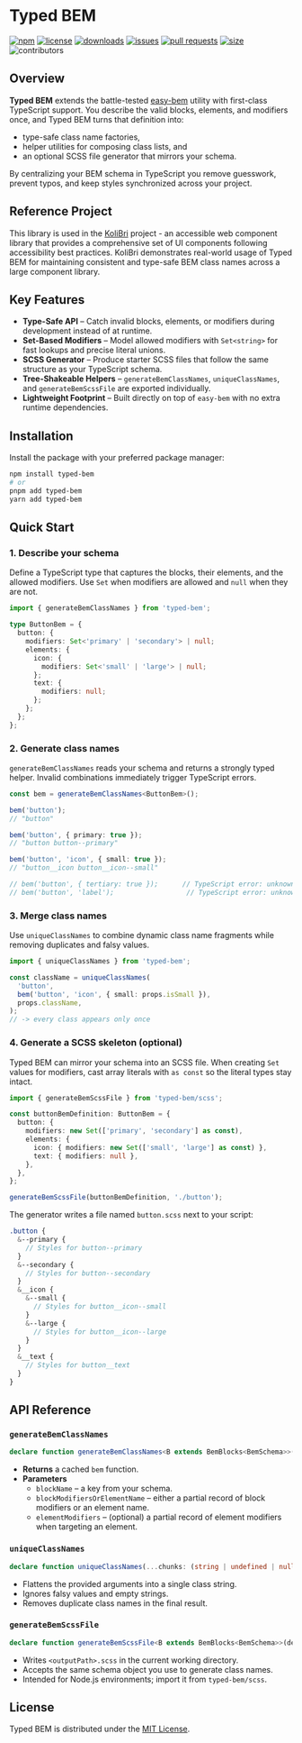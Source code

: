 # Typed BEM

[![npm](https://img.shields.io/npm/v/typed-bem)](https://www.npmjs.com/package/typed-bem)
[![license](https://img.shields.io/npm/l/typed-bem)](https://github.com/deleonio/typed-bem-class-generator/blob/main/LICENSE)
[![downloads](https://img.shields.io/npm/dt/typed-bem)](https://www.npmjs.com/package/typed-bem)
[![issues](https://img.shields.io/github/issues/deleonio/typed-bem-class-generator)](https://github.com/deleonio/typed-bem-class-generator/issues)
[![pull requests](https://img.shields.io/github/issues-pr/deleonio/typed-bem-class-generator)](https://github.com/deleonio/typed-bem-class-generator/pulls)
[![size](https://img.shields.io/bundlephobia/min/typed-bem)](https://bundlephobia.com/result?p=typed-bem)
![contributors](https://img.shields.io/github/contributors/deleonio/typed-bem-class-generator)

## Overview

**Typed BEM** extends the battle-tested [easy-bem](https://www.npmjs.com/package/easy-bem) utility with first-class TypeScript
support. You describe the valid blocks, elements, and modifiers once, and Typed BEM turns that definition into:

- type-safe class name factories,
- helper utilities for composing class lists, and
- an optional SCSS file generator that mirrors your schema.

By centralizing your BEM schema in TypeScript you remove guesswork, prevent typos, and keep styles synchronized across your
project.

## Reference Project

This library is used in the [KoliBri](https://github.com/public-ui/kolibri) project - an accessible web component library that provides a comprehensive set of UI components following accessibility best practices. KoliBri demonstrates real-world usage of Typed BEM for maintaining consistent and type-safe BEM class names across a large component library.

## Key Features

- **Type-Safe API** – Catch invalid blocks, elements, or modifiers during development instead of at runtime.
- **Set-Based Modifiers** – Model allowed modifiers with `Set<string>` for fast lookups and precise literal unions.
- **SCSS Generator** – Produce starter SCSS files that follow the same structure as your TypeScript schema.
- **Tree-Shakeable Helpers** – `generateBemClassNames`, `uniqueClassNames`, and `generateBemScssFile` are exported individually.
- **Lightweight Footprint** – Built directly on top of `easy-bem` with no extra runtime dependencies.

## Installation

Install the package with your preferred package manager:

```bash
npm install typed-bem
# or
pnpm add typed-bem
yarn add typed-bem
```

## Quick Start

### 1. Describe your schema

Define a TypeScript type that captures the blocks, their elements, and the allowed modifiers. Use `Set` when modifiers are
allowed and `null` when they are not.

```typescript
import { generateBemClassNames } from 'typed-bem';

type ButtonBem = {
  button: {
    modifiers: Set<'primary' | 'secondary'> | null;
    elements: {
      icon: {
        modifiers: Set<'small' | 'large'> | null;
      };
      text: {
        modifiers: null;
      };
    };
  };
};
```

### 2. Generate class names

`generateBemClassNames` reads your schema and returns a strongly typed helper. Invalid combinations immediately trigger
TypeScript errors.

```typescript
const bem = generateBemClassNames<ButtonBem>();

bem('button');
// "button"

bem('button', { primary: true });
// "button button--primary"

bem('button', 'icon', { small: true });
// "button__icon button__icon--small"

// bem('button', { tertiary: true });      // TypeScript error: unknown modifier
// bem('button', 'label');                  // TypeScript error: unknown element
```

### 3. Merge class names

Use `uniqueClassNames` to combine dynamic class name fragments while removing duplicates and falsy values.

```typescript
import { uniqueClassNames } from 'typed-bem';

const className = uniqueClassNames(
  'button',
  bem('button', 'icon', { small: props.isSmall }),
  props.className,
);
// -> every class appears only once
```

### 4. Generate a SCSS skeleton (optional)

Typed BEM can mirror your schema into an SCSS file. When creating `Set` values for modifiers, cast array literals with `as const`
so the literal types stay intact.

```typescript
import { generateBemScssFile } from 'typed-bem/scss';

const buttonBemDefinition: ButtonBem = {
  button: {
    modifiers: new Set(['primary', 'secondary'] as const),
    elements: {
      icon: { modifiers: new Set(['small', 'large'] as const) },
      text: { modifiers: null },
    },
  },
};

generateBemScssFile(buttonBemDefinition, './button');
```

The generator writes a file named `button.scss` next to your script:

```scss
.button {
  &--primary {
    // Styles for button--primary
  }
  &--secondary {
    // Styles for button--secondary
  }
  &__icon {
    &--small {
      // Styles for button__icon--small
    }
    &--large {
      // Styles for button__icon--large
    }
  }
  &__text {
    // Styles for button__text
  }
}
```

## API Reference

### `generateBemClassNames`

```typescript
declare function generateBemClassNames<B extends BemBlocks<BemSchema>>(): TypedBemFunction<B>;
```

- **Returns** a cached `bem` function.
- **Parameters**
  - `blockName` – a key from your schema.
  - `blockModifiersOrElementName` – either a partial record of block modifiers or an element name.
  - `elementModifiers` – (optional) a partial record of element modifiers when targeting an element.

### `uniqueClassNames`

```typescript
declare function uniqueClassNames(...chunks: (string | undefined | null | false)[]): string;
```

- Flattens the provided arguments into a single class string.
- Ignores falsy values and empty strings.
- Removes duplicate class names in the final result.

### `generateBemScssFile`

```typescript
declare function generateBemScssFile<B extends BemBlocks<BemSchema>>(definition: B, outputPath: string): void;
```

- Writes `<outputPath>.scss` in the current working directory.
- Accepts the same schema object you use to generate class names.
- Intended for Node.js environments; import it from `typed-bem/scss`.

## License

Typed BEM is distributed under the [MIT License](https://github.com/deleonio/typed-bem-class-generator/blob/main/LICENSE).
